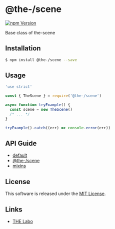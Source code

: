 @the-/scene
==========

<!---
This file is generated by the-tmpl. Do not update manually.
--->

<!-- Badge Start -->
<a name="badges"></a>

[![npm Version][bd_npm_shield_url]][bd_npm_url]

[bd_repo_url]: https://github.com/the-labo/the-scene-base
[bd_travis_url]: http://travis-ci.org/the-labo/the-scene-base
[bd_travis_shield_url]: http://img.shields.io/travis/the-labo/the-scene-base.svg?style=flat
[bd_travis_com_url]: http://travis-ci.com/the-labo/the-scene-base
[bd_travis_com_shield_url]: https://api.travis-ci.com/the-labo/the-scene-base.svg?token=
[bd_license_url]: https://github.com/the-labo/the-scene-base/blob/master/LICENSE
[bd_npm_url]: http://www.npmjs.org/package/@the-/scene
[bd_npm_shield_url]: http://img.shields.io/npm/v/@the-/scene.svg?style=flat
[bd_standard_url]: http://standardjs.com/
[bd_standard_shield_url]: https://img.shields.io/badge/code%20style-standard-brightgreen.svg

<!-- Badge End -->


<!-- Description Start -->
<a name="description"></a>

Base class of the-scene

<!-- Description End -->


<!-- Overview Start -->
<a name="overview"></a>



<!-- Overview End -->


<!-- Sections Start -->
<a name="sections"></a>

<!-- Section from "doc/readme/01.Installation.md.hbs" Start -->

<a name="section-doc-readme-01-installation-md"></a>

Installation
-----

```bash
$ npm install @the-/scene --save
```


<!-- Section from "doc/readme/01.Installation.md.hbs" End -->

<!-- Section from "doc/readme/02.Usage.md.hbs" Start -->

<a name="section-doc-readme-02-usage-md"></a>

Usage
---------

```javascript
'use strict'

const { TheScene } = require('@the-/scene')

async function tryExample() {
  const scene = new TheScene()
  /* ... */
}

tryExample().catch((err) => console.error(err))

```


<!-- Section from "doc/readme/02.Usage.md.hbs" End -->

<!-- Section from "doc/readme/03.API.md.hbs" Start -->

<a name="section-doc-readme-03-api-md"></a>

## API Guide

- [default](./doc/api/api.md#module_default)
- [@the-/scene](./doc/api/api.md#module_@the-/scene)
- [mixins](./doc/api/api.md#module_mixins)


<!-- Section from "doc/readme/03.API.md.hbs" End -->


<!-- Sections Start -->


<!-- LICENSE Start -->
<a name="license"></a>

License
-------
This software is released under the [MIT License](https://github.com/the-labo/the-scene-base/blob/master/LICENSE).

<!-- LICENSE End -->


<!-- Links Start -->
<a name="links"></a>

Links
------

+ [THE Labo][the_labo_url]

[the_labo_url]: https://github.com/the-labo

<!-- Links End -->
